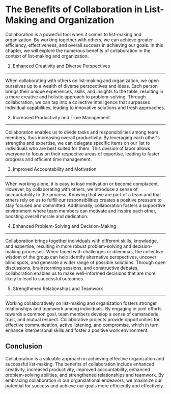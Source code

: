The Benefits of Collaboration in List-Making and Organization
======================================================================

Collaboration is a powerful tool when it comes to list-making and organization. By working together with others, we can achieve greater efficiency, effectiveness, and overall success in achieving our goals. In this chapter, we will explore the numerous benefits of collaboration in the context of list-making and organization.

1. Enhanced Creativity and Diverse Perspectives
-----------------------------------------------

When collaborating with others on list-making and organization, we open ourselves up to a wealth of diverse perspectives and ideas. Each person brings their unique experiences, skills, and insights to the table, resulting in a more creative and holistic approach to problem-solving. Through collaboration, we can tap into a collective intelligence that surpasses individual capabilities, leading to innovative solutions and fresh approaches.

2. Increased Productivity and Time Management
---------------------------------------------

Collaboration enables us to divide tasks and responsibilities among team members, thus increasing overall productivity. By leveraging each other's strengths and expertise, we can delegate specific items on our list to individuals who are best suited for them. This division of labor allows everyone to focus on their respective areas of expertise, leading to faster progress and efficient time management.

3. Improved Accountability and Motivation
-----------------------------------------

When working alone, it is easy to lose motivation or become complacent. However, by collaborating with others, we introduce a sense of accountability to the process. Knowing that we are part of a team and that others rely on us to fulfill our responsibilities creates a positive pressure to stay focused and committed. Additionally, collaboration fosters a supportive environment where team members can motivate and inspire each other, boosting overall morale and dedication.

4. Enhanced Problem-Solving and Decision-Making
-----------------------------------------------

Collaboration brings together individuals with different skills, knowledge, and expertise, resulting in more robust problem-solving and decision-making processes. When faced with challenges or dilemmas, the collective wisdom of the group can help identify alternative perspectives, uncover blind spots, and generate a wider range of possible solutions. Through open discussions, brainstorming sessions, and constructive debates, collaboration enables us to make well-informed decisions that are more likely to lead to successful outcomes.

5. Strengthened Relationships and Teamwork
------------------------------------------

Working collaboratively on list-making and organization fosters stronger relationships and teamwork among individuals. By engaging in joint efforts towards a common goal, team members develop a sense of camaraderie, trust, and mutual respect. Collaborative projects provide opportunities for effective communication, active listening, and compromise, which in turn enhance interpersonal skills and foster a positive work environment.

Conclusion
----------

Collaboration is a valuable approach in achieving effective organization and successful list-making. The benefits of collaboration include enhanced creativity, increased productivity, improved accountability, enhanced problem-solving abilities, and strengthened relationships and teamwork. By embracing collaboration in our organizational endeavors, we maximize our potential for success and achieve our goals more efficiently and effectively.
